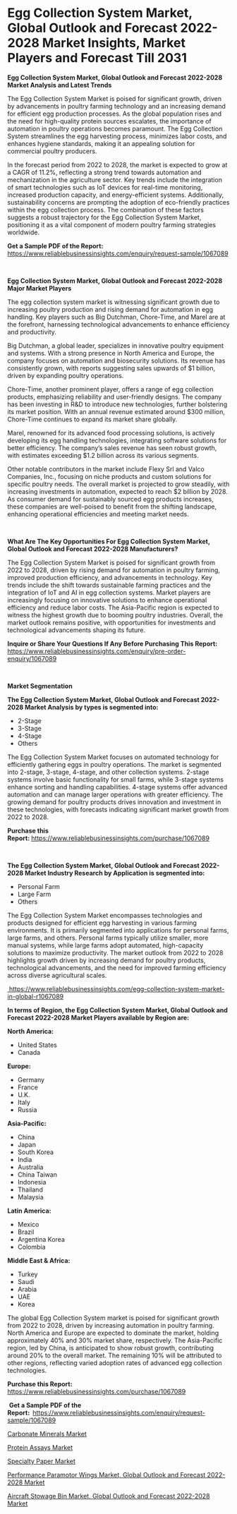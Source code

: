 <p><h1>Egg Collection System Market, Global Outlook and Forecast 2022-2028 Market Insights, Market Players and Forecast Till 2031</h1></p><p><strong>Egg Collection System Market, Global Outlook and Forecast 2022-2028 Market Analysis and Latest Trends</strong></p>
<p><p>The Egg Collection System Market is poised for significant growth, driven by advancements in poultry farming technology and an increasing demand for efficient egg production processes. As the global population rises and the need for high-quality protein sources escalates, the importance of automation in poultry operations becomes paramount. The Egg Collection System streamlines the egg harvesting process, minimizes labor costs, and enhances hygiene standards, making it an appealing solution for commercial poultry producers.</p><p>In the forecast period from 2022 to 2028, the market is expected to grow at a CAGR of 11.2%, reflecting a strong trend towards automation and mechanization in the agriculture sector. Key trends include the integration of smart technologies such as IoT devices for real-time monitoring, increased production capacity, and energy-efficient systems. Additionally, sustainability concerns are prompting the adoption of eco-friendly practices within the egg collection process. The combination of these factors suggests a robust trajectory for the Egg Collection System Market, positioning it as a vital component of modern poultry farming strategies worldwide.</p></p>
<p><strong>Get a Sample PDF of the Report:&nbsp;</strong> <a href="https://www.reliablebusinessinsights.com/enquiry/request-sample/1067089">https://www.reliablebusinessinsights.com/enquiry/request-sample/1067089</a></p>
<p>&nbsp;</p>
<p><strong>Egg Collection System Market, Global Outlook and Forecast 2022-2028 Major Market Players</strong></p>
<p><p>The egg collection system market is witnessing significant growth due to increasing poultry production and rising demand for automation in egg handling. Key players such as Big Dutchman, Chore-Time, and Marel are at the forefront, harnessing technological advancements to enhance efficiency and productivity.</p><p>Big Dutchman, a global leader, specializes in innovative poultry equipment and systems. With a strong presence in North America and Europe, the company focuses on automation and biosecurity solutions. Its revenue has consistently grown, with reports suggesting sales upwards of $1 billion, driven by expanding poultry operations.</p><p>Chore-Time, another prominent player, offers a range of egg collection products, emphasizing reliability and user-friendly designs. The company has been investing in R&D to introduce new technologies, further bolstering its market position. With an annual revenue estimated around $300 million, Chore-Time continues to expand its market share globally.</p><p>Marel, renowned for its advanced food processing solutions, is actively developing its egg handling technologies, integrating software solutions for better efficiency. The company’s sales revenue has seen robust growth, with estimates exceeding $1.2 billion across its various segments.</p><p>Other notable contributors in the market include Flexy Srl and Valco Companies, Inc., focusing on niche products and custom solutions for specific poultry needs. The overall market is projected to grow steadily, with increasing investments in automation, expected to reach $2 billion by 2028. As consumer demand for sustainably sourced egg products increases, these companies are well-poised to benefit from the shifting landscape, enhancing operational efficiencies and meeting market needs.</p></p>
<p>&nbsp;</p>
<p><strong>What Are The Key Opportunities For Egg Collection System Market, Global Outlook and Forecast 2022-2028 Manufacturers?</strong></p>
<p><p>The Egg Collection System Market is poised for significant growth from 2022 to 2028, driven by rising demand for automation in poultry farming, improved production efficiency, and advancements in technology. Key trends include the shift towards sustainable farming practices and the integration of IoT and AI in egg collection systems. Market players are increasingly focusing on innovative solutions to enhance operational efficiency and reduce labor costs. The Asia-Pacific region is expected to witness the highest growth due to booming poultry industries. Overall, the market outlook remains positive, with opportunities for investments and technological advancements shaping its future.</p></p>
<p><strong>Inquire or Share Your Questions If Any Before Purchasing This Report:</strong> <a href="https://www.reliablebusinessinsights.com/enquiry/pre-order-enquiry/1067089">https://www.reliablebusinessinsights.com/enquiry/pre-order-enquiry/1067089</a></p>
<p>&nbsp;</p>
<p><strong>Market Segmentation</strong></p>
<p><strong>The Egg Collection System Market, Global Outlook and Forecast 2022-2028 Market Analysis by types is segmented into:</strong></p>
<p><ul><li>2-Stage</li><li>3-Stage</li><li>4-Stage</li><li>Others</li></ul></p>
<p><p>The Egg Collection System Market focuses on automated technology for efficiently gathering eggs in poultry operations. The market is segmented into 2-stage, 3-stage, 4-stage, and other collection systems. 2-stage systems involve basic functionality for small farms, while 3-stage systems enhance sorting and handling capabilities. 4-stage systems offer advanced automation and can manage larger operations with greater efficiency. The growing demand for poultry products drives innovation and investment in these technologies, with forecasts indicating significant market growth from 2022 to 2028.</p></p>
<p><strong>Purchase this Report:&nbsp;</strong><a href="https://www.reliablebusinessinsights.com/purchase/1067089">https://www.reliablebusinessinsights.com/purchase/1067089</a></p>
<p>&nbsp;</p>
<p><strong>The Egg Collection System Market, Global Outlook and Forecast 2022-2028 Market Industry Research by Application is segmented into:</strong></p>
<p><ul><li>Personal Farm</li><li>Large Farm</li><li>Others</li></ul></p>
<p><p>The Egg Collection System Market encompasses technologies and products designed for efficient egg harvesting in various farming environments. It is primarily segmented into applications for personal farms, large farms, and others. Personal farms typically utilize smaller, more manual systems, while large farms adopt automated, high-capacity solutions to maximize productivity. The market outlook from 2022 to 2028 highlights growth driven by increasing demand for poultry products, technological advancements, and the need for improved farming efficiency across diverse agricultural scales.</p></p>
<p><a href="https://www.reliablebusinessinsights.com/egg-collection-system-market-in-global-r1067089">&nbsp;https://www.reliablebusinessinsights.com/egg-collection-system-market-in-global-r1067089</a></p>
<p><strong>In terms of Region, the Egg Collection System Market, Global Outlook and Forecast 2022-2028 Market Players available by Region are:</strong></p>
<p>
    <p> <strong> North America: </strong>
        <ul>
            <li>United States</li>
            <li>Canada</li>
        </ul>
        </p> 
    <p> <strong> Europe: </strong>
        <ul>
            <li>Germany</li>
            <li>France</li>
            <li>U.K.</li>
            <li>Italy</li>
            <li>Russia</li>
        </ul>
        </p> 
    <p> <strong> Asia-Pacific: </strong>
        <ul>
            <li>China</li>
            <li>Japan</li>
            <li>South Korea</li>
            <li>India</li>
            <li>Australia</li>
            <li>China Taiwan</li>
            <li>Indonesia</li>
            <li>Thailand</li>
            <li>Malaysia</li>
        </ul>
        </p> 
    <p> <strong> Latin America: </strong>
        <ul>
            <li>Mexico</li>
            <li>Brazil</li>
            <li>Argentina Korea</li>
            <li>Colombia</li>
        </ul>
        </p> 
    <p> <strong> Middle East & Africa: </strong>
        <ul>
            <li>Turkey</li>
            <li>Saudi</li>
            <li>Arabia</li>
            <li>UAE</li>
            <li>Korea</li>
        </ul>
    </p>
    </p>
<p><p>The global Egg Collection System market is poised for significant growth from 2022 to 2028, driven by increasing automation in poultry farming. North America and Europe are expected to dominate the market, holding approximately 40% and 30% market share, respectively. The Asia-Pacific region, led by China, is anticipated to show robust growth, contributing around 20% to the overall market. The remaining 10% will be attributed to other regions, reflecting varied adoption rates of advanced egg collection technologies.</p></p>
<p><strong>Purchase this Report: </strong><a href="https://www.reliablebusinessinsights.com/purchase/1067089">https://www.reliablebusinessinsights.com/purchase/1067089</a></p>
<p>&nbsp;<strong>Get a Sample PDF of the Report:&nbsp;&nbsp;</strong><a href="https://www.reliablebusinessinsights.com/enquiry/request-sample/1067089">https://www.reliablebusinessinsights.com/enquiry/request-sample/1067089</a></p>
<p><strong></strong></p>
<p><p><a href="https://www.linkedin.com/pulse/carbonate-minerals-market-share-size-trends-industry-analysis-h0fue?trackingId=354XPV%2F%2FSg2jVS0wpCh9kg%3D%3D">Carbonate Minerals Market</a></p><p><a href="https://www.linkedin.com/pulse/global-perspectives-protein-assays-market-trends-forecast-dmgtc?trackingId=s8ci635eTkWx%2BwsGew3qLw%3D%3D">Protein Assays Market</a></p><p><a href="https://medium.com/@ralphyoung1949/specialty-paper-market-size-is-growing-at-cagr-of-6-9-eec2fc85aff0">Specialty Paper Market</a></p><p><a href="https://github.com/angelajermaine/Market-Research-Report-List-5/blob/main/performance-paramotor-wings-market-global-outlook-and-forecast-2022-2028-market.md">Performance Paramotor Wings Market, Global Outlook and Forecast 2022-2028 Market</a></p><p><a href="https://github.com/hrhzhypq19/Market-Research-Report-List-1/blob/main/aircraft-stowage-bin-market-global-outlook-and-forecast-2022-2028-market.md">Aircraft Stowage Bin Market, Global Outlook and Forecast 2022-2028 Market</a></p></p>